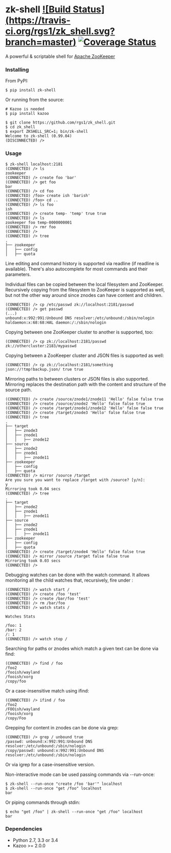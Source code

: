 # zk-shell [![Build Status] (https://travis-ci.org/rgs1/zk_shell.svg?branch=master)](https://travis-ci.org/rgs1/zk_shell) [![Coverage Status](https://coveralls.io/repos/rgs1/zk_shell/badge.png)](https://coveralls.io/r/rgs1/zk_shell)

A powerful & scriptable shell for [Apache ZooKeeper](http://zookeeper.apache.org/ "ZooKeeper")

### Installing ###

From PyPI:

```
$ pip install zk-shell
```

Or running from the source:

```
# Kazoo is needed
$ pip install kazoo

$ git clone https://github.com/rgs1/zk_shell.git
$ cd zk_shell
$ export ZKSHELL_SRC=1; bin/zk-shell
Welcome to zk-shell (0.99.04)
(DISCONNECTED) />
```

### Usage ###

```
$ zk-shell localhost:2181
(CONNECTED) /> ls
zookeeper
(CONNECTED) /> create foo 'bar'
(CONNECTED) /> get foo
bar
(CONNECTED) /> cd foo
(CONNECTED) /foo> create ish 'barish'
(CONNECTED) /foo> cd ..
(CONNECTED) /> ls foo
ish
(CONNECTED) /> create temp- 'temp' true true
(CONNECTED) /> ls
zookeeper foo temp-0000000001
(CONNECTED) /> rmr foo
(CONNECTED) />
(CONNECTED) /> tree
.
├── zookeeper
│   ├── config
│   ├── quota
```

Line editing and command history is supported via readline (if readline is available). There's
also autocomplete for most commands and their parameters.

Individual files can be copied between the local filesystem and ZooKeeper. Recursively copying
from the filesystem to ZooKeeper is supported as well, but not the other way around since znodes
can have content and children.

```
(CONNECTED) /> cp /etc/passwd zk://localhost:2181/passwd
(CONNECTED) /> get passwd
(...)
unbound:x:992:991:Unbound DNS resolver:/etc/unbound:/sbin/nologin
haldaemon:x:68:68:HAL daemon:/:/sbin/nologin
```

Copying between one ZooKeeper cluster to another is supported, too:

```
(CONNECTED) /> cp zk://localhost:2181/passwd zk://othercluster:2183/mypasswd
```

Copying between a ZooKeeper cluster and JSON files is supported as well:

```
(CONNECTED) /> cp zk://localhost:2181/something json://!tmp!backup.json/ true true
```

Mirroring paths to between clusters or JSON files is also supported. Mirroring replaces the destination
path with the content and structure of the source path.

```
(CONNECTED) /> create /source/znode1/znode11 'Hello' false false true
(CONNECTED) /> create /source/znode2 'Hello' false false true
(CONNECTED) /> create /target/znode1/znode12 'Hello' false false true
(CONNECTED) /> create /target/znode3 'Hello' false false true
(CONNECTED) /> tree
.
├── target
│   ├── znode3
│   ├── znode1
│   │   ├── znode12
├── source
│   ├── znode2
│   ├── znode1
│   │   ├── znode11
├── zookeeper
│   ├── config
│   ├── quota
(CONNECTED) /> mirror /source /target
Are you sure you want to replace /target with /source? [y/n]:
y
Mirroring took 0.04 secs
(CONNECTED) /> tree
.
├── target
│   ├── znode2
│   ├── znode1
│   │   ├── znode11
├── source
│   ├── znode2
│   ├── znode1
│   │   ├── znode11
├── zookeeper
│   ├── config
│   ├── quota
(CONNECTED) /> create /target/znode4 'Hello' false false true
(CONNECTED) /> mirror /source /target false false true
Mirroring took 0.03 secs
(CONNECTED) />
```

Debugging watches can be done with the watch command. It allows monitoring all the child watches
that, recursively, fire under <path>:

```
(CONNECTED) /> watch start /
(CONNECTED) /> create /foo 'test'
(CONNECTED) /> create /bar/foo 'test'
(CONNECTED) /> rm /bar/foo
(CONNECTED) /> watch stats /

Watches Stats

/foo: 1
/bar: 2
/: 1
(CONNECTED) /> watch stop /
```

Searching for paths or znodes which match a given text can be done via find:

```
(CONNECTED) /> find / foo
/foo2
/fooish/wayland
/fooish/xorg
/copy/foo
```

Or a case-insensitive match using ifind:

```
(CONNECTED) /> ifind / foo
/foo2
/FOOish/wayland
/fooish/xorg
/copy/Foo
```

Grepping for content in znodes can be done via grep:

```
(CONNECTED) /> grep / unbound true
/passwd: unbound:x:992:991:Unbound DNS resolver:/etc/unbound:/sbin/nologin
/copy/passwd: unbound:x:992:991:Unbound DNS resolver:/etc/unbound:/sbin/nologin
```

Or via igrep for a case-insensitive version.

Non-interactive mode can be used passing commands via --run-once:

```
$ zk-shell --run-once "create /foo 'bar'" localhost
$ zk-shell --run-once "get /foo" localhost
bar
```

Or piping commands through stdin:

```
$ echo "get /foo" | zk-shell --run-once "get /foo" localhost
bar
```

### Dependencies ###

* Python 2.7, 3.3 or 3.4
* Kazoo >= 2.0.0
